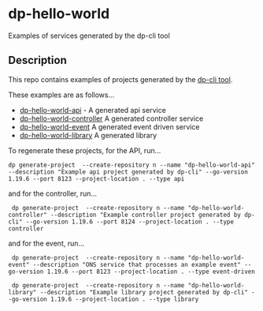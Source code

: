 # dp-hello-world
Examples of services generated by the dp-cli tool

## Description

This repo contains examples of projects generated by the [dp-cli tool](https://github.com/ONSdigital/dp-cli).

These examples are as follows…

- [dp-hello-world-api](https://github.com/ONSdigital/dp-hello-world/tree/master/dp-hello-world-api) - A generated api service
- [dp-hello-world-controller](https://github.com/ONSdigital/dp-hello-world/tree/master/dp-hello-world-controller) A generated controller service
- [dp-hello-world-event](https://github.com/ONSdigital/dp-hello-world/tree/master/dp-hello-world-event) A generated event driven service
- [dp-hello-world-library](https://github.com/ONSdigital/dp-hello-world/tree/master/dp-hello-world-library) A generated library

To regenerate these projects, for the API, run…

```
dp generate-project  --create-repository n --name "dp-hello-world-api" --description "Example api project generated by dp-cli" --go-version 1.19.6 --port 8123 --project-location . --type api
```

and for the controller, run…

```
 dp generate-project  --create-repository n --name "dp-hello-world-controller" --description "Example controller project generated by dp-cli" --go-version 1.19.6 --port 8124 --project-location . --type controller
```
and for the event, run…

```
 dp generate-project  --create-repository n --name "dp-hello-world-event" --description "ONS service that processes an example event" --go-version 1.19.6 --port 8123 --project-location . --type event-driven
```

```
 dp generate-project  --create-repository n --name "dp-hello-world-library" --description "Example library project generated by dp-cli" --go-version 1.19.6 --project-location . --type library
```
